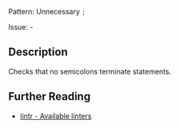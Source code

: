 Pattern: Unnecessary `;`

Issue: -

## Description

Checks that no semicolons terminate statements.

## Further Reading

* [lintr - Available linters](https://github.com/jimhester/lintr#available-linters)